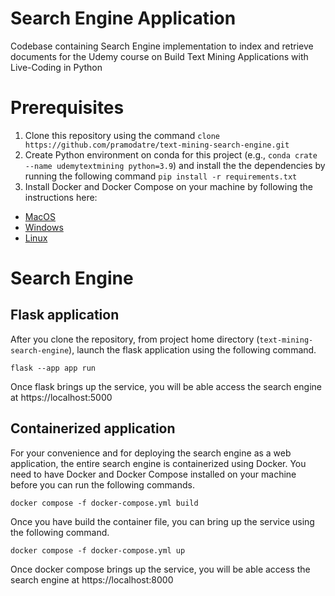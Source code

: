 # Search Engine Application
Codebase containing Search Engine implementation to index and retrieve documents for the Udemy course on Build Text Mining Applications with Live-Coding in Python

# Prerequisites
1. Clone this repository using the command `clone https://github.com/pramodatre/text-mining-search-engine.git`
2. Create Python environment on conda for this project (e.g., `conda crate --name udemytextmining python=3.9`) and install the the dependencies by running the following command `pip install -r requirements.txt`
3. Install Docker and Docker Compose on your machine by following the instructions here:
* [MacOS](https://docs.docker.com/desktop/install/mac-install/)
* [Windows](https://docs.docker.com/desktop/install/windows-install/)
* [Linux](https://docs.docker.com/desktop/install/linux-install/)

# Search Engine
## Flask application
After you clone the repository, from project home directory (`text-mining-search-engine`), launch the flask application using the following command.
```
flask --app app run
```
Once flask brings up the service, you will be able access the search engine at https://localhost:5000

## Containerized application
For your convenience and for deploying the search engine as a web application, the entire search engine is containerized using Docker. You need to have Docker and Docker Compose installed on your machine before you can run the following commands. 
```
docker compose -f docker-compose.yml build
```
Once you have build the container file, you can bring up the service using the following command.
```
docker compose -f docker-compose.yml up
```
Once docker compose brings up the service, you will be able access the search engine at https://localhost:8000